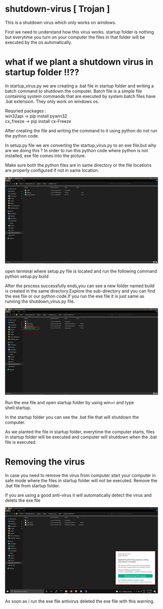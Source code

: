 # shutdown-virus [ Trojan ]
This is a shutdown virus which only works on windows.

First we need to understand how this virus works. 
startup folder is nothing but everytime you turn on your computer the files in that folder will be executed  by the os automatically.
# what if we plant a shutdown virus in startup folder !!??

In startup_virus.py we are creating a .bat file in startup folder and writing a batch command to shutdown the computer.
Batch file is a simple file containing system commands that are executed by system.batch files have .bat extension. They only work on windows os.

Requried packages :\
                        win32api -> pip install pywin32\
                        cx_freeze -> pip install cx-Freeze

After creating the file and writing the command to it using python  do not run the python code.

In setup.py file we are converting the startup_virus.py to an exe file.but why are we doing this ? 
In order to run this python code where python is not installed, exe file comes into the picture.

Make sure both the python files are in same directory or the file locations are properly configured if not in same location.

![alt text](https://github.com/Himmalay-Devulapalli/shutdown-virus/blob/main/output/dir.png)

open terminal where setup.py file is located and run the following command
                   python setup.py build
                   
After the process successfully ends,you can see a new folder named build is created in the same directory.Explore the sub-directory and you can find the exe file or our 
python code.If you run the exe file it is just same as running the shutdown_virus.py file.

![alt text](https://github.com/Himmalay-Devulapalli/shutdown-virus/blob/main/output/virus_file.png)

Run the exe file and open startup folder by using win+r and type shell:startup.

In the startup folder you can see the .bat file that will  shutdown the computer.

As we planted the file in startup folder, everytime the computer starts, files in startup folder will be executed and computer will shutdown when the .bat file is executed.

# Removing the virus 
In case you need to remove the virus from computer start your computer in safe mode where the files in startup folder will not be executed.
Remove the  .bat file from startup folder.

If you are using a good anti-virus it will automatically detect the virus and delets the exe file 

![alt text](https://github.com/Himmalay-Devulapalli/shutdown-virus/blob/main/output/antivirus.png)

As soon as i run the exe file antivirus deleted the exe file with this warning.
